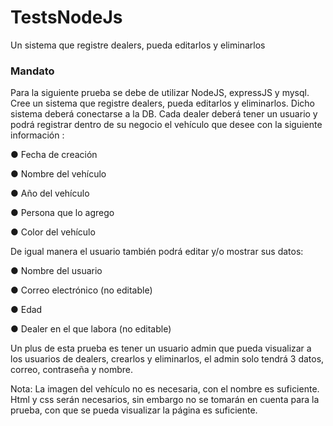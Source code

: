 # TestsNodeJs
 Un sistema que registre dealers, pueda editarlos y eliminarlos
### Mandato 
Para la siguiente prueba se debe de utilizar NodeJS, expressJS y mysql.
Cree un sistema que registre dealers, pueda editarlos y eliminarlos. Dicho sistema
deberá conectarse a la DB. Cada dealer deberá tener un usuario y podrá registrar
dentro de su negocio el vehículo que desee con la siguiente información :

● Fecha de creación

● Nombre del vehículo

● Año del vehículo

● Persona que lo agrego

● Color del vehículo

De igual manera el usuario también podrá editar y/o mostrar sus datos:

● Nombre del usuario

● Correo electrónico (no editable)

● Edad

● Dealer en el que labora (no editable)

Un plus de esta prueba es tener un usuario admin que pueda visualizar a los usuarios de
dealers, crearlos y eliminarlos, el admin solo tendrá 3 datos, correo, contraseña y nombre.

Nota: La imagen del vehículo no es necesaria, con el nombre es suficiente. Html y css serán
necesarios, sin embargo no se tomarán en cuenta para la prueba, con que se pueda
visualizar la página es suficiente.
